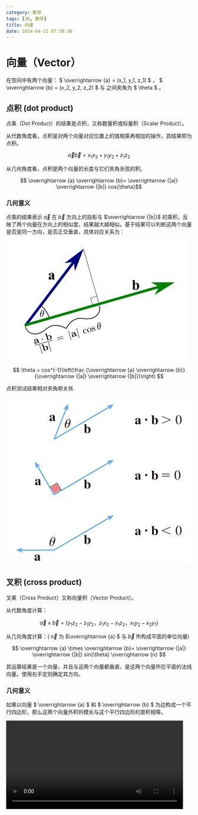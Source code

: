 ```yaml
---
category: 數學
tags: [3D, 數學]
title: 向量
date: 2024-04-21 07:38:36
---
```


<style>
  table {
    width: 100%git clone https://github.com/hkdickyko/hkdickyko.github.io
    }
  td {
    vertical-align: center;
  }
  table.inputT{
    margin: 10px;
    width: auto;
    margin-left: auto;
    margin-right: auto;
    border: none;
  }
  input{
    text-align: center;
    padding: 0px 10px;
  }
  iframe{
    width: 100%;
    display: block;
    border-style:none;
  }
</style>

# 向量（Vector）

在空间中有两个向量：
$ \overrightarrow {a} = (x_1, y_1, z_1) $ ，
$ \overrightarrow {b} = (x_2, y_2, z_2) $
 与 
之间夹角为 $ \theta $
。

## 点积 (dot product)

点乘（Dot Product）的结果是点积，又称数量积或标量积（Scalar Product）。

从代数角度看，点积是对两个向量对应位置上的值相乘再相加的操作，其结果即为点积。

$$ \overrightarrow {a} \overrightarrow {b}= x_1 x_2+ y_1 y_2 + z_1 z_2 $$

从几何角度看，点积是两个向量的长度与它们夹角余弦的积。

$$ \overrightarrow {a}  \overrightarrow {b}= \overrightarrow {|a|} \overrightarrow {|b|} cos{\theta}$$

### 几何意义

点乘的结果表示 $\overrightarrow {a}$ 在 $\overrightarrow {b}$
 方向上的投影与 $\overrightarrow {|b|}$
 的乘积，反映了两个向量在方向上的相似度，结果越大越相似。基于结果可以判断这两个向量是否是同一方向，是否正交垂直，具体对应关系为：
 
![Alt x](../assets/img/3d/dotp.png)


$$ \theta = cos^{-1}\left(\frac {\overrightarrow {a}  \overrightarrow {b}} {\overrightarrow {|a|} \overrightarrow {|b|}}\right)
$$

点积测试结果相对夹角啲关係

![Alt x](../assets/img/3d/dotr.png)


## 叉积 (cross product)

叉乘（Cross Product）又称向量积（Vector Product）。


从代数角度计算：

$$ \overrightarrow {a} \times \overrightarrow {b}= (y_1 z_2- z_1 y_2， z_1 x_2 - x_1 z_2，x_1 y_2 - x_2 y_1)
$$

从几何角度计算：( $\overrightarrow {n}$
 为 $\overrightarrow {a} $ 与 $\overrightarrow {b}$ 所构成平面的单位向量)

$$ \overrightarrow {a} \times \overrightarrow {b}= \overrightarrow {|a|} \overrightarrow {|b|} sin{\theta} \overrightarrow {n} $$

其运算结果是一个向量，并且与这两个向量都垂直，是这两个向量所在平面的法线向量。使用右手定则确定其方向。

### 几何意义

如果以向量 $ \overrightarrow {a} $ 和 $ \overrightarrow {b} $ 为边构成一个平行四边形，那么这两个向量外积的模长与这个平行四边形的面积相等。

<video width="480" autoplay>
<source src="../assets/img/3d/crossr.mp4" type="video/mp4"
</video>